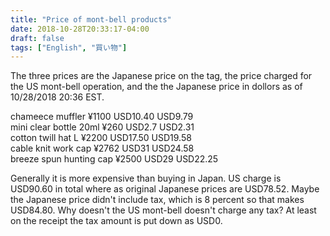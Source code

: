 ```yaml
---
title: "Price of mont-bell products"
date: 2018-10-28T20:33:17-04:00
draft: false
tags: ["English", "買い物"]
---
```

The three prices are the Japanese price on the tag, the price charged for the US mont-bell operation, and the the Japanese price in dollors as of 10/28/2018 20:36 EST.
  
chameece muffler ¥1100 USD10.40 USD9.79  
mini clear bottle 20ml ¥260 USD2.7 USD2.31  
cotton twill hat L ¥2200 USD17.50 USD19.58  
cable knit work cap ¥2762 USD31 USD24.58  
breeze spun hunting cap ¥2500 USD29 USD22.25  
  
Generally it is more expensive than buying in Japan. US charge is USD90.60 in total where as original Japanese prices are USD78.52. Maybe the Japanese price didn't include tax, which is 8 percent so that makes USD84.80. Why doesn't the US mont-bell doesn't charge any tax? At least on the receipt the tax amount is put down as USD0. 